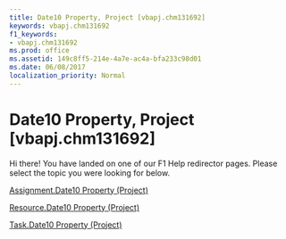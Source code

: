 ```yaml
---
title: Date10 Property, Project [vbapj.chm131692]
keywords: vbapj.chm131692
f1_keywords:
- vbapj.chm131692
ms.prod: office
ms.assetid: 149c8ff5-214e-4a7e-ac4a-bfa233c98d01
ms.date: 06/08/2017
localization_priority: Normal
---
```



# Date10 Property, Project [vbapj.chm131692]

Hi there! You have landed on one of our F1 Help redirector pages. Please select the topic you were looking for below.

[Assignment.Date10 Property (Project)](http://msdn.microsoft.com/library/795c71e1-5dfb-4044-3679-6db2bf2b30b5%28Office.15%29.aspx)

[Resource.Date10 Property (Project)](http://msdn.microsoft.com/library/ff110314-b315-79be-b473-36f0f36e1b41%28Office.15%29.aspx)

[Task.Date10 Property (Project)](http://msdn.microsoft.com/library/8f1c36dc-eb44-73a1-3c35-07b9638438c0%28Office.15%29.aspx)

